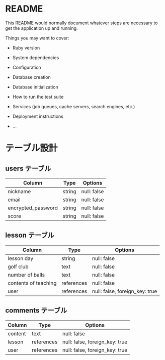 # README

This README would normally document whatever steps are necessary to get the
application up and running.

Things you may want to cover:

* Ruby version

* System dependencies

* Configuration

* Database creation

* Database initialization

* How to run the test suite

* Services (job queues, cache servers, search engines, etc.)

* Deployment instructions

* ...

# テーブル設計

## users テーブル

| Column             | Type   | Options     |
| ------------------ | ------ | ----------- |
| nickname           | string | null: false |
| email              | string | null: false |
| encrypted_password | string | null: false |
| score              | string | null: false |



## lesson テーブル

| Column                    | Type         | Options     |
| ------                    | ------       | ----------- |
| lesson day                | string       | null: false |
| golf club                 | text         | null: false |
| number of balls           | text         | null: false |
| contents of teaching      | references   | null: false |
| user                      | references   | null: false, foreign_key: true |


## comments テーブル

| Column       | Type       | Options                        |
| -------      | ---------- | ------------------------------ |
| content      | text       | null: false                    |
| lesson       | references | null: false, foreign_key: true |
| user         | references | null: false, foreign_key: true |